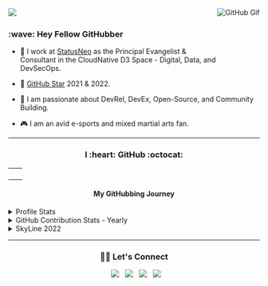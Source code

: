 <img src="https://github.com/NishkarshRaj/NishkarshRaj/blob/master/assets/github-profile-cover.png">

<img align="right" alt="GitHub Gif" height="160px" src="https://media.giphy.com/media/du3J3cXyzhj75IOgvA/giphy.gif" />

<h3>:wave: Hey Fellow GitHubber</h3>

- :office: I work at [StatusNeo](www.statusneo.com) as the Principal Evangelist & Consultant in the CloudNative D3 Space - Digital, Data, and DevSecOps.

- :star2: [GitHub Star](https://stars.github.com/) 2021 & 2022.

- :blue_book: I am passionate about DevRel, DevEx, Open-Source, and Community Building.

- :video_game: I am an avid e-sports and mixed martial arts fan.

---

<h3 align=center> I :heart: GitHub :octocat: </h3>

<table>
  <tr>
    <td align="center">
<img alt="" width="400" src="https://github-readme-stats.vercel.app/api?username=nishkarshraj&count_private=true&theme=dark" alt=""></img>
</td>
<td align="center">
<img alt="" width="400" src="https://github-readme-streak-stats.herokuapp.com/?user=nishkarshraj&theme=dark"" alt=""></img>
</td>
</table>

<h4 align=center> My GitHubbing Journey </h4>

<details> 
	<summary>Profile Stats</summary>
	<p align=center><img align="center" src="https://github.com/NishkarshRaj/NishkarshRaj/blob/master/github-user-stats.svg" /></p>
</details>

<details> 
	<summary>GitHub Contribution Stats - Yearly</summary>
	<p align=center><img align="center" src="https://github.com/NishkarshRaj/NishkarshRaj/blob/master/github-contrib-stats.svg" /></p>
</details>

<details> 
	<summary>SkyLine 2022</summary>
	<p align=center><img align="center" src="https://github.com/NishkarshRaj/NishkarshRaj/blob/master/github-metrics.svg" /></p>
</details>

---

<h3 align=center> 🤝🏻 Let's Connect </h3>

<p align="center">
&nbsp; <a href="https://twitter.com/NishkarshRaj1" target="_blank" rel="noopener noreferrer"><img src="https://img.icons8.com/plasticine/100/000000/twitter.png" width="50" /></a>  
&nbsp; <a href="https://www.instagram.com/noicecurse" target="_blank" rel="noopener noreferrer"><img src="https://img.icons8.com/plasticine/100/000000/instagram-new.png" width="50" /></a>  
&nbsp; <a href="https://www.linkedin.com/in/nishkarshraj" target="_blank" rel="noopener noreferrer"><img src="https://img.icons8.com/plasticine/100/000000/linkedin.png" width="50" /></a>
&nbsp; <a href="mailto:nishkarshraj000@gmail.com" target="_blank" rel="noopener noreferrer"><img src="https://img.icons8.com/plasticine/100/000000/gmail.png"  width="50" /></a>
</p>
